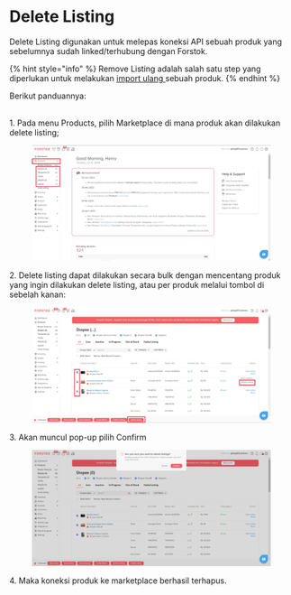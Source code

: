 # Delete Listing

Delete Listing digunakan untuk melepas koneksi API sebuah produk yang sebelumnya sudah linked/terhubung dengan Forstok.&#x20;

{% hint style="info" %}
Remove Listing adalah salah satu step yang diperlukan untuk melakukan [import ulang ](import-ulang.md)sebuah produk.
{% endhint %}

Berikut panduannya:

\
1\. Pada menu Products, pilih Marketplace di mana produk akan dilakukan delete listing;

<figure><img src="../../.gitbook/assets/Screenshot 2023-06-06 110730.jpg" alt=""><figcaption></figcaption></figure>

2\. Delete listing dapat dilakukan secara bulk dengan mencentang produk yang ingin dilakukan delete listing, atau per produk melalui tombol di sebelah kanan:&#x20;

<figure><img src="../../.gitbook/assets/Screenshot 2023-06-06 111159.jpg" alt=""><figcaption></figcaption></figure>

3\. Akan muncul pop-up pilih Confirm

<figure><img src="../../.gitbook/assets/image (39).png" alt=""><figcaption></figcaption></figure>

4\. Maka koneksi produk ke marketplace berhasil terhapus.
